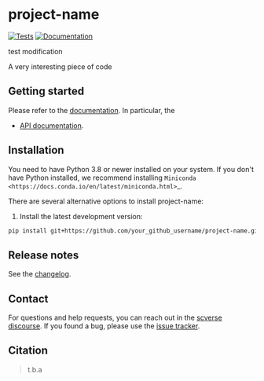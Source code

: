 # project-name

[![Tests][badge-tests]][link-tests]
[![Documentation][badge-docs]][link-docs]

test modification

[badge-tests]: https://img.shields.io/github/workflow/status/your_github_username/project-name/Test/main
[link-tests]: https://github.com/your_github_username/project-name/actions/workflows/test.yml
[badge-docs]: https://img.shields.io/readthedocs/project-name

A very interesting piece of code

## Getting started

Please refer to the [documentation][link-docs]. In particular, the

-   [API documentation][link-api].

## Installation

You need to have Python 3.8 or newer installed on your system. If you don't have
Python installed, we recommend installing `Miniconda <https://docs.conda.io/en/latest/miniconda.html>`\_.

There are several alternative options to install project-name:

<!--
1) Install the latest release of `project-name` from `PyPI <https://pypi.org/project/project-name/>`_:

```bash
pip install project-name
```
-->

1. Install the latest development version:

```bash
pip install git+https://github.com/your_github_username/project-name.git@main
```

## Release notes

See the [changelog][changelog].

## Contact

For questions and help requests, you can reach out in the [scverse discourse][scverse-discourse].
If you found a bug, please use the [issue tracker][issue-tracker].

## Citation

> t.b.a

[scverse-discourse]: https://discourse.scverse.org/
[issue-tracker]: https://github.com/your_github_username/project-name/issues
[changelog]: https://project-name.readthedocs.io/latest/changelog.html
[link-docs]: https://project-name.readthedocs.io
[link-api]: https://project-name.readthedocs.io/latest/api.html
